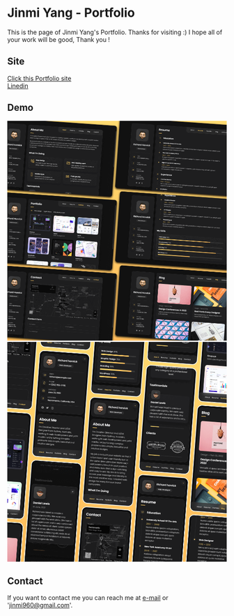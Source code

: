# Jinmi Yang - Portfolio


This is the page of Jinmi Yang's Portfolio.
Thanks for visiting :)
I hope all of your work will be good, Thank you !  

## Site

[Click this Portfolio site](https://jinmi-yang.github.io)
</br>
[Linedin](https://www.linkedin.com/in/jinmiyang/)


## Demo

![vCard Desktop Demo](./website-demo-image/desktop.png "Desktop Demo")
![vCard Mobile Demo](./website-demo-image/mobile.png "Mobile Demo")



## Contact

If you want to contact me you can reach me at [e-mail](jinmi960@gmail.com) or 'jinmi960@gmail.com'.


